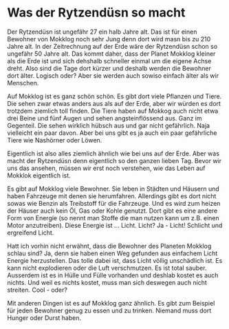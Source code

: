 Was der Rytzendüsn so macht
===========================

Der Rytzendüsn ist ungefähr 27 ein halb Jahre alt. Das ist für einen Bewohner von Mokklog noch sehr Jung denn dort wird masn bis zu 210 Jahre alt. In der Zeitrechnung auf der Erde wäre der Rytzendüsn schon so ungefähr 50 Jahre alt. Das kommt daher, dass der Planet Mokklog kleiner als die Erde ist und sich dehshalb schneller einmal um die eigene Achse dreht. Also sind die Tage dort kürzer und deshalb werden die Bewohner dort älter. Logisch oder? Aber sie werden auch sowiso einfach älter als wir Menschen.

Auf Mokklog ist es ganz schön schön. Es gibt dort viele Pflanzen und Tiere. Die sehen zwar etwas anders aus als auf der Erde, aber wir würden es dort trotzdem ziemlich toll finden. Die Tiere haben auf Mokkog auch nicht etwa drei Beine und fünf Augen und sehen angsteinflössend aus. Ganz im Gegenteil. Die sehen wirklich hübsch aus und gar nicht gefährlich. Naja vielleicht ein paar davon. Aber bei uns gibt es ja auch ein paar gefährliche Tiere wie Nashörner oder Löwen.

Eigentlich ist also alles ziemlich ähnlich wie bei uns auf der Erde. Aber was macht der Rytzendüsn denn eigentlich so den ganzen lieben Tag. Bevor wir uns das ansehen, müssen wir erst noch verstehen, wie das Leben auf Mokklok eigentlich ist.

Es gibt auf Mokklog viele Bewohner. Sie leben in Städten und Häusern und haben Fahrzeuge mit denen sie herumfahren. Allerdings gibt es dort nicht sowas wie Benzin als Treibstoff für die Fahrzeuge. Und es wird zum heizen der Häuser auch kein Öl, Gas oder Kohle genutzt. Dort gibt es eine andere Form von Energie (so nennt man Stoffe die man nutzen kann um z.B. einen Motor anzutreiben). Diese Energie ist ... Licht. Licht? Ja - Licht! Schlicht und ergreifend Licht.

Hatt ich vorhin nicht erwähnt, dass die Bewohner des Planeten Mokklog schlau sind? Ja, denn sie haben einen Weg gefunden aus einfachem Licht Energie herzustellen. Das tolle dabei ist, dass Licht völlig unschädlich ist. Es kann nicht explodieren oder die Luft verschmutzen. Es ist total sauber. Ausserdem ist es in Hülle und Fülle vorhanden und deshlab kostet es auch nichts. Und weil es nichts kostet, muss man sich deswegen auch nicht streiten. Cool - oder?

Mit anderen Dingen ist es auf Mokklog ganz ähnlich. Es gibt zum Beispiel für jeden Bewohner genug zu essen und zu trinken. Niemand muss dort Hunger oder Durst haben. 


